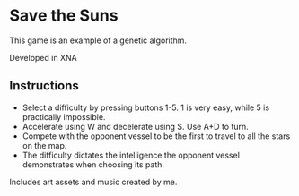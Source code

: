 # Save the Suns
This game is an example of a genetic algorithm.

Developed in XNA
## Instructions
* Select a difficulty by pressing buttons 1-5. 1 is very easy, while 5 is practically impossible.
* Accelerate using W and decelerate using S. Use A+D to turn.
* Compete with the opponent vessel to be the first to travel to all the stars on the map.
* The difficulty dictates the intelligence the opponent vessel demonstrates when choosing its path.

Includes art assets and music created by me.
